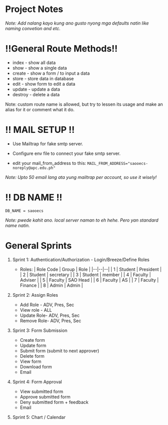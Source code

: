 # Project Notes

*Note: Add nalang kayo kung ano gusto nyong mga defaults natin like naming convetion and etc.*


# !!General Route Methods!!

* index - show all data
* show - show a single data
* create - show a form / to input a data
* store - store data in database
* edit - show form to edit a data
* update - update a data
* destroy - delete a data 

Note: custom route name is allowed, but try to lessen its usage and make an alias for it or comment what it do.



# !! MAIL SETUP !!

* Use Mailtrap for fake smtp server.

* Configure env file to connect your fake smtp server.

* edit your mail_from_address to this:
`MAIL_FROM_ADDRESS="saooecs-noreply@apc.edu.ph"`

*Note: Upto 50 email lang ata yung mailtrap per account, so use it wisely!*



# !! DB NAME !! 

`DB_NAME = saooecs`

*Note: pwede kahit ano. local server naman to eh hehe. Pero yan standard name natin.*

# General Sprints

1. Sprint 1: Authentication/Authorization - Login/Breeze/Define Roles
    - Roles:
        | Role Code | Group | Role | 
        |--|--|--|
        | 1 | Student | President |
        | 2 | Student | secretary |
        | 3 | Student | member |
        | 4 | Faculty | Adviser |
        | 5 | Faculty | SAO Head |
        | 6 | Faculty | AS |
        | 7 | Faculty | Finance |
        | 8 | Admin | Admin |

2. Sprint 2: Assign Roles 
    - Add Role - ADV, Pres, Sec
    - View role - ALL
    - Update Role- ADV, Pres, Sec
    - Remove Role- ADV, Pres, Sec

3. Sprint 3: Form Submission
    - Create form
    - Update form
    - Submit form (submit to next approver)
    - Delete form
    - View form
    - Download form
    - Email

4. Sprint 4: Form Approval
    - View submitted form
    - Approve submitted form
    - Deny submitted form + feedback
    - Email

5. Sprint 5: Chart / Calendar
